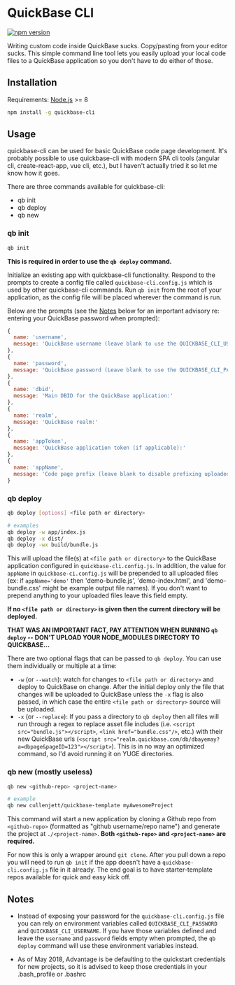 # QuickBase CLI
[![npm version](https://badge.fury.io/js/quickbase-cli.svg)](https://badge.fury.io/js/quickbase-cli)

Writing custom code inside QuickBase sucks. Copy/pasting from your editor sucks. This simple command line tool lets you easily upload your local code files to a QuickBase application so you don't have to do either of those.

## Installation
Requirements: [Node.js](https://nodejs.org/en/) >= 8

```bash
npm install -g quickbase-cli
```

## Usage
quickbase-cli can be used for basic QuickBase code page development. It's probably possible to use quickbase-cli with modern SPA cli tools (angular cli, create-react-app, vue cli, etc.), but I haven't actually tried it so let me know how it goes.

There are three commands available for quickbase-cli:
- qb init
- qb deploy
- qb new

### qb init
```bash
qb init
```
**This is required in order to use the `qb deploy` command.**

Initialize an existing app with quickbase-cli functionality. Respond to the prompts to create a config file called  `quickbase-cli.config.js` which is used by other quickbase-cli commands. Run `qb init` from the root of your application, as the config file will be placed wherever the command is run.

Below are the prompts (see the [Notes](#notes) below for an important advisory re: entering your QuickBase password when prompted):

```javascript
{
  name: 'username',
  message: 'QuickBase username (leave blank to use the QUICKBASE_CLI_USERNAME environment variable):'
},
{
  name: 'password',
  message: 'QuickBase password (Leave blank to use the QUICKBASE_CLI_PASSWORD env variable):'
},
{
  name: 'dbid',
  message: 'Main DBID for the QuickBase application:'
},
{
  name: 'realm',
  message: 'QuickBase realm:'
},
{
  name: 'appToken',
  message: 'QuickBase application token (if applicable):'
},
{
  name: 'appName',
  message: 'Code page prefix (leave blank to disable prefixing uploaded pages):'
}
```

### qb deploy
```bash
qb deploy [options] <file path or directory>

# examples
qb deploy -w app/index.js
qb deploy -x dist/
qb deploy -wx build/bundle.js
```

This will upload the file(s) at `<file path or directory>` to the QuickBase application configured in `quickbase-cli.config.js`. In addition, the value for `appName` in `quickbase-ci.config.js` will be prepended to all uploaded files (ex: if  `appName='demo'` then 'demo-bundle.js', 'demo-index.html', and 'demo-bundle.css' might be example output file names). If you don't want to prepend anything to your uploaded files leave this field empty.

**If no `<file path or directory>` is given then the current directory will be deployed.**

**THAT WAS AN IMPORTANT FACT, PAY ATTENTION WHEN RUNNING `qb deploy` -- DON'T UPLOAD YOUR NODE_MODULES DIRECTORY TO QUICKBASE...**

There are two optional flags that can be passed to `qb deploy`. You can use them individually or multiple at a time:
- `-w` (or `--watch`): watch for changes to `<file path or directory>` and deploy to QuickBase on change. After the initial deploy only the file that changes will be uploaded to QuickBase unless the `-x` flag is also passed, in which case the entire `<file path or directory>` source will be uploaded.
- `-x` (or `--replace`): If you pass a directory to `qb deploy` then all files will run through a regex to replace asset file includes (i.e. `<script src="bundle.js"></script>`, `<link href="bundle.css"/>`, etc.) with their new QuickBase urls (`<script src="realm.quickbase.com/db/dbayemay?a=dbpage&pageID=123"></script>`). This is in no way an optimized command, so I'd avoid running it on YUGE directories.

### qb new (mostly useless)
```bash
qb new <github-repo> <project-name>

# example
qb new cullenjett/quickbase-template myAwesomeProject
```

This command will start a new application by cloning a Github repo from `<github-repo>` (formatted as "github username/repo name") and generate the project at `./<project-name>`. **Both `<github-repo>` and `<project-name>` are required.**

For now this is only a wrapper around `git clone`. After you pull down a repo you will need to run `qb init` if the app doesn't have a `quickbase-cli.config.js` file in it already. The end goal is to have starter-template repos available for quick and easy kick off.


## Notes

* Instead of exposing your password for the `quickbase-cli.config.js` file you can rely on environment variables called `QUICKBASE_CLI_PASSWORD` and `QUICKBASE_CLI_USERNAME`. If you have those variables defined and leave the `username` and `password` fields empty when prompted, the `qb deploy` command will use these environment variables instead. 

* As of May 2018, Advantage is be defaulting to the quickstart credentials for new projects, so it is advised to keep those credentials in your .bash_profile or .bashrc
